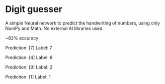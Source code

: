 # Digit guesser

A simple Neural network to predict the handwriting of numbers, using only NumPy and Math. No external AI libraries used.

~82% accuracy

 Prediction:  [7]
Label:  7

Prediction:  [4]
Label:  8

Prediction:  [9]
Label:  2

Prediction:  [1]
Label:  1
